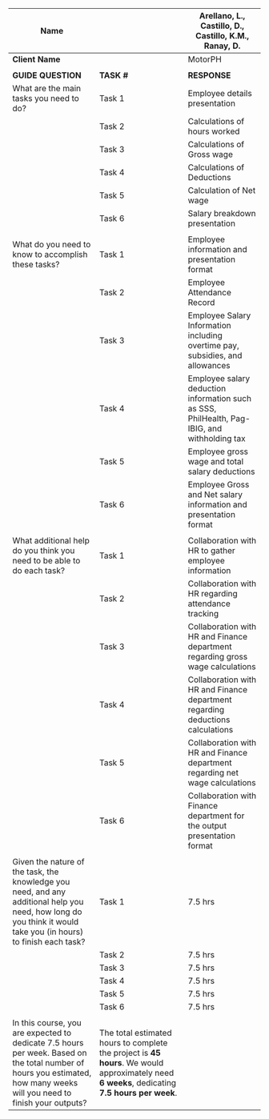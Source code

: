 | Name                                      |                                                   | Arellano, L., Castillo, D., Castillo, K.M., Ranay, D. |
|-------------------------------------------|--------------------------------------------------|------------------------------------------------------|
| **Client Name**                           |                                                  | MotorPH                                              |
|                                           |                                                  |                                                      |
| **GUIDE QUESTION**                         | **TASK #**                                       | **RESPONSE**                                         |
| What are the main tasks you need to do?   | Task 1                                          | Employee details presentation                        |
|                                           | Task 2                                          | Calculations of hours worked                         |
|                                           | Task 3                                          | Calculations of Gross wage                           |
|                                           | Task 4                                          | Calculations of Deductions                           |
|                                           | Task 5                                          | Calculation of Net wage                              |
|                                           | Task 6                                          | Salary breakdown presentation                        |
|                                           |                                                  |                                                      |
| What do you need to know to accomplish these tasks? | Task 1                                | Employee information and presentation format         |
|                                           | Task 2                                          | Employee Attendance Record                           |
|                                           | Task 3                                          | Employee Salary Information including overtime pay, subsidies, and allowances |
|                                           | Task 4                                          | Employee salary deduction information such as SSS, PhilHealth, Pag-IBIG, and withholding tax |
|                                           | Task 5                                          | Employee gross wage and total salary deductions      |
|                                           | Task 6                                          | Employee Gross and Net salary information and presentation format |
|                                           |                                                  |                                                      |
| What additional help do you think you need to be able to do each task? | Task 1         | Collaboration with HR to gather employee information |
|                                           | Task 2                                          | Collaboration with HR regarding attendance tracking  |
|                                           | Task 3                                          | Collaboration with HR and Finance department regarding gross wage calculations |
|                                           | Task 4                                          | Collaboration with HR and Finance department regarding deductions calculations |
|                                           | Task 5                                          | Collaboration with HR and Finance department regarding net wage calculations |
|                                           | Task 6                                          | Collaboration with Finance department for the output presentation format |
|                                           |                                                  |                                                      |
| Given the nature of the task, the knowledge you need, and any additional help you need, how long do you think it would take you (in hours) to finish each task? | Task 1  | 7.5 hrs |
|                                           | Task 2                                          | 7.5 hrs                                             |
|                                           | Task 3                                          | 7.5 hrs                                             |
|                                           | Task 4                                          | 7.5 hrs                                             |
|                                           | Task 5                                          | 7.5 hrs                                             |
|                                           | Task 6                                          | 7.5 hrs                                             |
|                                           |                                                  |                                                      |
| In this course, you are expected to dedicate 7.5 hours per week. Based on the total number of hours you estimated, how many weeks will you need to finish your outputs? | The total estimated hours to complete the project is **45 hours**. We would approximately need **6 weeks**, dedicating **7.5 hours per week**. |
